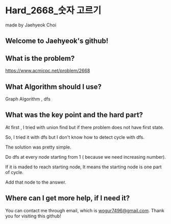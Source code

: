 # Hard_2668_숫자 고르기

made by Jaehyeok Choi

## Welcome to Jaehyeok's github!

## What is the problem?

https://www.acmicpc.net/problem/2668 

## What Algorithm should I use?

Graph Algorithm , dfs

## What was the key point and the hard part?

At first , I tried with union find but if there problem does not have first state. 

So, I tried it with dfs but I don't know how to detect cycle with dfs.

The solution was pretty simple.

Do dfs at every node starting from 1 ( because we need increasing number).

If it is maded to reach starting node, It means the starting node is one part of cycle.

Add that node to the answer.

## Where can I get more help, if I need it?

You can contact me through email, which is wogur7496@gmail.com.
Thank you for visiting this github!
